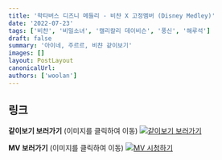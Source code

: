 ```yaml
---
title: '왁타버스 디즈니 메들리 - 비챤 X 고정멤버 (Disney Medley)'
date: '2022-07-23'
tags: ['비챤', '비밀소녀', '캘리칼리 데이비슨', '풍신', '해루석']
draft: false
summary: '아이네, 주르르, 비챤 같이보기'
images: []
layout: PostLayout
canonicalUrl:
authors: ['woolan']
---
```


## 링크

**같이보기 보러가기** (이미지를 클릭하여 이동)
[![같이보기 보러가기](https://cdn.discordapp.com/attachments/1135756712759013437/1135758630910697602/banner.png)](https://cafe.naver.com/steamindiegame/6976632)

**MV 보러가기** (이미지를 클릭하여 이동)
[![MV 시청하기](https://i.ytimg.com/vi/N2Tj_FMqlX8/maxresdefault.jpg)](https://youtu.be/N2Tj_FMqlX8)
